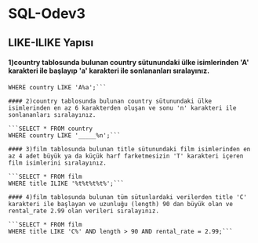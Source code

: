 # SQL-Odev3
## LIKE-ILIKE Yapısı



####  1)country tablosunda bulunan country sütunundaki ülke isimlerinden 'A' karakteri ile başlayıp 'a' karakteri ile sonlananları sıralayınız.

```SELECT * FROM country
WHERE country LIKE 'A%a';```

#### 2)country tablosunda bulunan country sütunundaki ülke isimlerinden en az 6 karakterden oluşan ve sonu 'n' karakteri ile sonlananları sıralayınız.

```SELECT * FROM country
WHERE country LIKE '_____%n';```

#### 3)film tablosunda bulunan title sütunundaki film isimlerinden en az 4 adet büyük ya da küçük harf farketmesizin 'T' karakteri içeren film isimlerini sıralayınız.

```SELECT * FROM film
WHERE title ILIKE '%t%t%t%t%';```

#### 4)film tablosunda bulunan tüm sütunlardaki verilerden title 'C' karakteri ile başlayan ve uzunluğu (length) 90 dan büyük olan ve rental_rate 2.99 olan verileri sıralayınız.

```SELECT * FROM film
WHERE title LIKE 'C%' AND length > 90 AND rental_rate = 2.99;```
